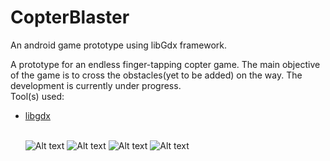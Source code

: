 # CopterBlaster
An android game prototype using libGdx framework.

A prototype for an endless finger-tapping copter game. The main objective of the game is to cross the obstacles(yet to be added) on the way.
The development is currently under progress.</br>
Tool(s) used:
<ul>
<li><a href="https://github.com/libGDX/libGDX">libgdx</a></li><br>

![Alt text](http://i.imgur.com/9oVuwPA.jpg "Start Screen")
![Alt text](http://i.imgur.com/pT6jbK7.jpg "Screenshot1")
![Alt text](http://i.imgur.com/DYWAkKR.jpg "Screenshot2")
![Alt text](http://i.imgur.com/YBYDHiW.jpg "Screenshot3")

